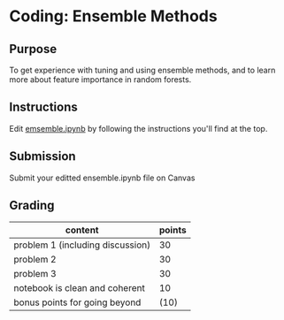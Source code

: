 # Coding: Ensemble Methods

## Purpose

To get experience with tuning and using ensemble methods, and to learn more about feature importance in random forests.

## Instructions

Edit [emsemble.ipynb](ensemble.ipynb) by following the instructions you'll find at the top.

## Submission

Submit your editted ensemble.ipynb file on Canvas

## Grading

| content                          | points |
|----------------------------------|--------|
| problem 1 (including discussion) | 30     |
| problem 2                        | 30     |
| problem 3                        | 30     |
| notebook is clean and coherent   | 10     |
| bonus points for going beyond    | (10)   |